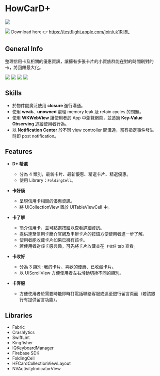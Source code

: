 HowCarD+
===
![](https://i.imgur.com/BwMGY5w.png) 

[![](https://i.imgur.com/A85x7hD.png)](https://testflight.apple.com/join/uk1Rll8L)  Download here :point_right: https://testflight.apple.com/join/uk1Rll8L

## General Info

整理信用卡及相關的優惠資訊，讓擁有多張卡片的小資族群能在對的時間刷對的卡，將回饋最大化。

![](https://i.imgur.com/YQHNLEN.png) ![](https://i.imgur.com/6zocHCy.png) ![](https://i.imgur.com/GyvNjmb.png) ![](https://i.imgur.com/H8yWEDz.png)

## Skills
* 於物件間廣泛使用 **closure** 進行溝通。
* 使用 **weak**、**unowned** 處理 memory leak 及 retain cycles 的問題。
* 使用 **WKWebView** 讓使用者於 App 中瀏覽網頁，並透過 **Key-Value Observing** 追蹤使用者行為。
* 以 **Notification Center** 於不同 view controller 間溝通，當有指定事件發生時即 post notification。

## Features
* **D+ 精選** 
    * 分為 4 類別，最新卡片、最新優惠、精選卡片、精選優惠。
    * 使用 Library：`FoldingCell`。

* **卡好康**
    * 呈現信用卡相關的優惠資訊。
    * 將 UICollectionView 置於 UITableViewCell 中。
    
* **卡了解**
    * 簡介信用卡，並可點選按鈕以查看詳細資訊。
    * 提供連至信用卡簡介官網及申辦卡片的按鈕方便使用者進一步了解。
    * 使用者能收藏卡片如果已擁有該卡。
    * 若使用者對該卡感興趣，可先將卡片收藏並在 `卡收好` tab 查看。
* **卡收好**
    * 分為 3 類別: 我的卡片、喜歡的優惠、已收藏卡片。
    * 以 UIScrollView 方便使用者左右滑動切換不同的類別。
    
* **卡客服**
    * 方便使用者於需要時能即時打電話聯絡客服或連至銀行留言頁面（若該銀行有提供留言功能）。

## Libraries
* Fabric
* Crashlytics
* SwiftLint
* Kingfisher
* IQKeyboardManager
* Firebase SDK
* FoldingCell
* HFCardCollectionViewLayout
* NVActivityIndicatorView
